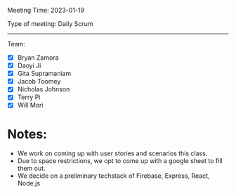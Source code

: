 Meeting Time: 2023-01-19

Type of meeting: Daily Scrum

---

Team:
- [x] Bryan Zamora 
- [x] Daoyi Ji
- [x] Gita Supramaniam
- [x] Jacob Toomey
- [x] Nicholas Johnson
- [x] Terry Pi
- [x] Will Mori

# Notes:

- We work on coming up with user stories and scenarios this class. 
- Due to space restrictions, we opt to come up with a google sheet to fill them out.
- We decide on a preliminary techstack of Firebase, Express, React, Node.js
